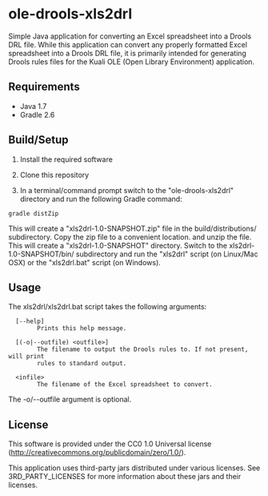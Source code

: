 # ole-drools-xls2drl

Simple Java application for converting an Excel spreadsheet into a Drools DRL file. While this application can convert any properly formatted Excel spreadsheet into a Drools DRL file, it is primarily intended for generating Drools rules files for the Kuali OLE (Open Library Environment) application.

## Requirements

* Java 1.7
* Gradle 2.6

## Build/Setup

1) Install the required software

2) Clone this repository

3) In a terminal/command prompt switch to the "ole-drools-xls2drl" directory and run the following Gradle command:

```
gradle distZip
```

This will create a "xls2drl-1.0-SNAPSHOT.zip" file in the build/distributions/ subdirectory. Copy the zip file to a convenient location. and unzip the file. This will create a "xls2drl-1.0-SNAPSHOT" directory. Switch to the xls2drl-1.0-SNAPSHOT/bin/ subdirectory and run the "xls2drl" script (on Linux/Mac OSX) or the "xls2drl.bat" script (on Windows).

## Usage

The xls2drl/xls2drl.bat script takes the following arguments:

```
  [--help]
        Prints this help message.

  [(-o|--outfile) <outfile>]
        The filename to output the Drools rules to. If not present, will print
        rules to standard output.

  <infile>
        The filename of the Excel spreadsheet to convert.
```

The -o/--outfile argument is optional.

## License

This software is provided under the CC0 1.0 Universal license
(http://creativecommons.org/publicdomain/zero/1.0/).

This application uses third-party jars distributed under various licenses. See 3RD_PARTY_LICENSES for more information about these jars and their licenses.
